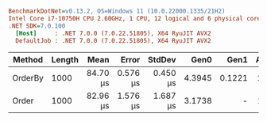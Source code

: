 ``` ini

BenchmarkDotNet=v0.13.2, OS=Windows 11 (10.0.22000.1335/21H2)
Intel Core i7-10750H CPU 2.60GHz, 1 CPU, 12 logical and 6 physical cores
.NET SDK=7.0.100
  [Host]     : .NET 7.0.0 (7.0.22.51805), X64 RyuJIT AVX2
  DefaultJob : .NET 7.0.0 (7.0.22.51805), X64 RyuJIT AVX2


```
|  Method | Length |     Mean |    Error |   StdDev |   Gen0 |   Gen1 | Allocated |
|-------- |------- |---------:|---------:|---------:|-------:|-------:|----------:|
| OrderBy |   1000 | 84.70 μs | 0.576 μs | 0.450 μs | 4.3945 | 0.1221 |  27.61 KB |
|   Order |   1000 | 82.96 μs | 1.576 μs | 1.687 μs | 3.1738 |      - |  19.77 KB |
